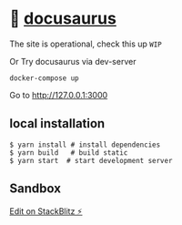 # 🦖 [docusaurus](https://docusaurus.io/)

The site is operational, check this up `WIP`

Or Try docusaurus via dev-server

```shell
docker-compose up
```

Go to http://127.0.0.1:3000

## local installation

```
$ yarn install # install dependencies
$ yarn build   # build static
$ yarn start  # start development server
```

## Sandbox

[Edit on StackBlitz ⚡️](https://stackblitz.com/edit/github-1pvxjv)
